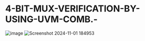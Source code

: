 # 4-BIT-MUX-VERIFICATION-BY-USING-UVM-COMB.-
![image](https://github.com/user-attachments/assets/0d14955f-f7b4-4971-b0f0-56debb85224f)
![Screenshot 2024-11-01 184953](https://github.com/user-attachments/assets/3de2a80c-644e-4e7c-9f1f-96a86ea9b612)

